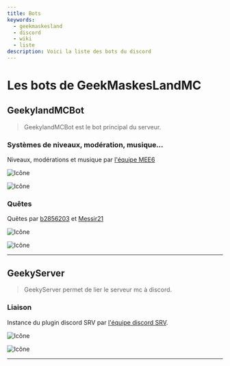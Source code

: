 ```yaml
---
title: Bots
keywords:
  - geekmaskesland
  - discord
  - wiki
  - liste
description: Voici la liste des bots du discord
---
```



# Les bots de GeekMaskesLandMC
## GeekylandMCBot
> GeekylandMCBot est le bot principal du serveur.
### Systèmes de niveaux, modération, musique...
Niveaux, modérations et musique par [l'équipe MEE6](https://github.com/mee6)

![Icône](https://i.imgur.com/dNmHxwd.png)

![Icône](https://i.imgur.com/XSvCAd6.png)
### Quêtes 
Quêtes par [b2856203](https://github.com/b2856203) et [Messir21](https://github.com/messir21)

![Icône](https://i.imgur.com/oH3FvGF.png)

![Icône](https://i.imgur.com/XSvCAd6.png)

*********************	

## GeekyServer
> GeekyServer permet de lier le serveur mc à discord.
### Liaison
Instance du plugin discord SRV par [l'équipe discord SRV](https://github.com/discordsrv).

![Icône](https://i.imgur.com/M3oDVKr.png)

![Icône](https://i.imgur.com/viHfiuq.png)

*********************	
